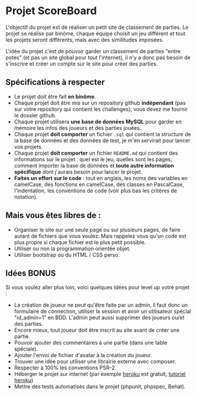 # Projet ScoreBoard

L'objectif du projet est de réaliser un petit site de classement de parties. Le projet se réalise par binôme, chaque équipe choisit un jeu différent et tout les projets seront différents, mais avec des similitudes imposées.

L'idée du projet c'est de pouvoir garder un classement de parties "entre potes" (et pas un site global pour tout l'internet), il n'y a donc pas besoin de s'inscrire et créer un compte sur le site pour créer des parties.

## Spécifications à respecter

* Le projet doit être fait **en binôme**.
* Chaque projet doit être mis sur un repository github **indépendant** (pas sur votre repository qui contient les challenges), vous devez me fournir le dossier github.
* Chaque projet utilisera **une base de données MySQL** pour garder en mémoire les infos des joueurs et des parties jouées.
* Chaque projet **doit comporter** un fichier `.sql` qui contient la structure de la base de données et des données de test, je m'en servirait pour lancer vos projets.
* Chaque projet **doit comporter** un fichier `README.md` qui contient des informations sur le projet : quel est le jeu, quelles sont les pages, comment importer la base de données et **toute autre information spécifique** dont j'aurais besoin pour lancer le projet.
* **Faites un effort sur le code** : tout en anglais, les noms des variables en camelCase, des fonctions en camelCase, des classes en PascalCase, l'indentation, les conventions de code (voir plus bas les critères de notation).

## Mais vous êtes libres de :

* Organiser le site sur une seule page ou sur plusieurs pages, de faire autant de fichiers que vous voulez. Mais rappelez vous qu'un code est plus propre si chaque fichier est le plus petit possible.
* Utiliser ou non la programmation orientée objet.
* Utiliser bootstrap ou du HTML / CSS perso.

## Idées BONUS

Si vous voulez aller plus loin, voici quelques idées pour level up votre projet :

* La création de joueur ne peut qu'être faite par un admin, il faut donc un formulaire de connection, utiliser la session et avoir un utilisateur spécial "id_admin=1" en BDD. L'admin peut aussi supprimer des joueurs ou/et des parties.
* Encore mieux, tout joueur doit être inscrit au site avant de créer une partie.
* Pouvoir ajouter des commentaires à une partie (dans une table spéciale).
* Ajouter l'envoi de fichier d'avatar à la création du joueur.
* Trouver une idée pour utiliser une librairie externe avec composer.
* Respecter à 100% les conventions PSR-2.
* Héberger le projet sur internet (par exemple [heroku](https://www.heroku.com) est gratuit, [tutoriel heroku](https://scotch.io/@phalconVee/deploying-a-php-and-mysql-web-app-with-heroku))
* Mettre des tests automatisés dans le projet (phpunit, phpspec, Behat).
